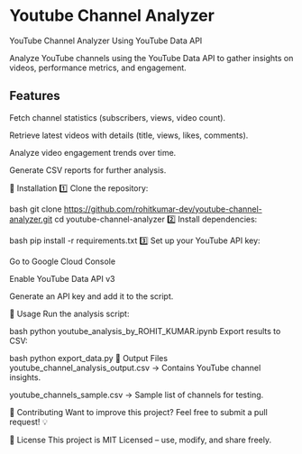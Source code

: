 # Youtube Channel Analyzer
YouTube Channel Analyzer  Using YouTube Data API

Analyze YouTube channels using the YouTube Data API to gather insights on videos, performance metrics, and engagement.

## Features
Fetch channel statistics (subscribers, views, video count).

Retrieve latest videos with details (title, views, likes, comments).

Analyze video engagement trends over time.

Generate CSV reports for further analysis.

🔧 Installation
1️⃣ Clone the repository:

bash
git clone https://github.com/rohitkumar-dev/youtube-channel-analyzer.git
cd youtube-channel-analyzer
2️⃣ Install dependencies:

bash
pip install -r requirements.txt
3️⃣ Set up your YouTube API key:

Go to Google Cloud Console

Enable YouTube Data API v3

Generate an API key and add it to the script.

📝 Usage
Run the analysis script:

bash
python youtube_analysis_by_ROHIT_KUMAR.ipynb
Export results to CSV:

bash
python export_data.py
📂 Output Files
youtube_channel_analysis_output.csv → Contains YouTube channel insights.

youtube_channels_sample.csv → Sample list of channels for testing.

🤝 Contributing
Want to improve this project? Feel free to submit a pull request! 💡

📄 License
This project is MIT Licensed – use, modify, and share freely.
